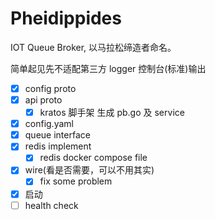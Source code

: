 # Pheidippides
IOT Queue Broker, 以马拉松缔造者命名。

简单起见先不适配第三方 logger 控制台(标准)输出

- [X] config proto
- [X] api proto 
    - [X] kratos 脚手架 生成 pb.go 及 service
- [X] config.yaml
- [X] queue interface
- [X] redis implement
  - [X] redis docker compose file 
- [X] wire(看是否需要，可以不用其实)
    - [X] fix some problem
- [X] 启动
- [ ] health check
